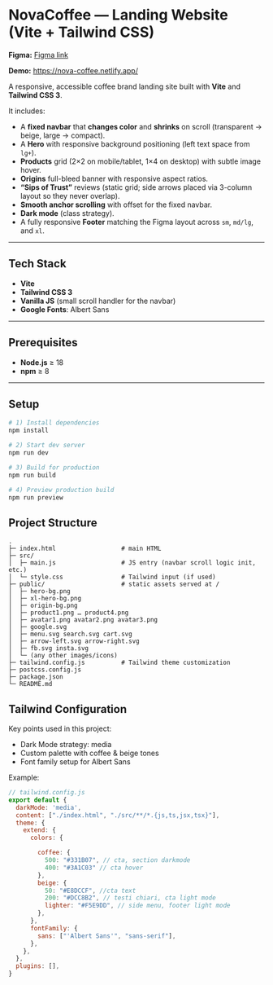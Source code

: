 # NovaCoffee — Landing Website (Vite + Tailwind CSS)

**Figma:** [Figma link](https://www.figma.com/design/dtyEOCCrjoYc57DNZ8Y5N3/NovaCoffee?node-id=223-56245&m=dev&t=B8YN1MgX1mBNYopg-1)

**Demo:** https://nova-coffee.netlify.app/  


A responsive, accessible coffee brand landing site built with **Vite** and **Tailwind CSS 3**.

It includes:
- A **fixed navbar** that **changes color** and **shrinks** on scroll (transparent → beige, large → compact).
- A **Hero** with responsive background positioning (left text space from `lg+`).
- **Products** grid (2×2 on mobile/tablet, 1×4 on desktop) with subtle image hover.
- **Origins** full-bleed banner with responsive aspect ratios.
- **“Sips of Trust”** reviews (static grid; side arrows placed via 3-column layout so they never overlap).
- **Smooth anchor scrolling** with offset for the fixed navbar.
- **Dark mode** (class strategy).
- A fully responsive **Footer** matching the Figma layout across `sm`, `md/lg`, and `xl`.

---

## Tech Stack

- **Vite**
- **Tailwind CSS 3**
- **Vanilla JS** (small scroll handler for the navbar)
- **Google Fonts**: Albert Sans

---

## Prerequisites

- **Node.js** ≥ 18  
- **npm** ≥ 8

---

## Setup

```bash
# 1) Install dependencies
npm install

# 2) Start dev server
npm run dev

# 3) Build for production
npm run build

# 4) Preview production build
npm run preview

```

## Project Structure
```
.
├─ index.html                  # main HTML
├─ src/
│  ├─ main.js                  # JS entry (navbar scroll logic init, etc.)
│  └─ style.css                # Tailwind input (if used)
├─ public/                     # static assets served at /
│  ├─ hero-bg.png
│  ├─ xl-hero-bg.png
│  ├─ origin-bg.png
│  ├─ product1.png … product4.png
│  ├─ avatar1.png avatar2.png avatar3.png
│  ├─ google.svg
│  ├─ menu.svg search.svg cart.svg
│  ├─ arrow-left.svg arrow-right.svg
│  ├─ fb.svg insta.svg
│  └─ (any other images/icons)
├─ tailwind.config.js          # Tailwind theme customization
├─ postcss.config.js
├─ package.json
└─ README.md
```



## Tailwind Configuration

Key points used in this project:

- Dark Mode strategy: media 
- Custom palette with coffee & beige tones
- Font family setup for Albert Sans

Example:
```javascript
// tailwind.config.js
export default {
  darkMode: 'media',
  content: ["./index.html", "./src/**/*.{js,ts,jsx,tsx}"],
  theme: {
    extend: {
      colors: {

        coffee: {
          500: "#331B07", // cta, section darkmode
          400: "#3A1C03" // cta hover
        },
        beige: {
          50: "#E8DCCF", //cta text
          200: "#DCC8B2", // testi chiari, cta light mode
          lighter: "#F5E9DD", // side menu, footer light mode
        },
      },
      fontFamily: {
        sans: ["'Albert Sans'", "sans-serif"],
      },
    },
  },
  plugins: [],
}
```
